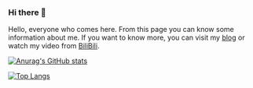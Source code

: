 ### Hi there 👋

Hello, everyone who comes here. From this page you can know some information about me. If you want to know more, you can visit my [blog](https://blog.cserwen.com) or watch my video from [BiliBili](https://space.bilibili.com/258391501).

[![Anurag's GitHub stats](https://github-readme-stats.vercel.app/api?username=cserwen&count_private=true&show_icons=true&theme=vue)](https://cserwen.com)

[![Top Langs](https://github-readme-stats.vercel.app/api/top-langs/?username=cserwen&layout=compact&theme=flag-india)](https://cserwen.com)
